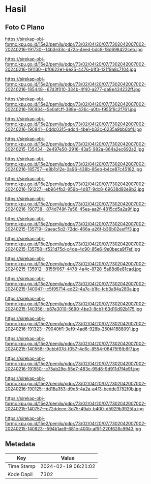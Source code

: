 # Hasil

## Foto C Plano

https://sirekap-obj-formc.kpu.go.id/15e2/pemilu/pdpr/73/02/04/20/07/7302042007002-20240216-191730--14b3e33c-472a-4eed-bdc8-f8d698422ceb.jpg

https://sirekap-obj-formc.kpu.go.id/15e2/pemilu/pdpr/73/02/04/20/07/7302042007002-20240216-191130--bf0622e1-6e25-4476-b1f3-121f9a8c7104.jpg

https://sirekap-obj-formc.kpu.go.id/15e2/pemilu/pdpr/73/02/04/20/07/7302042007002-20240216-185448--67d3f010-334b-4f40-a277-da8e434232ff.jpg

https://sirekap-obj-formc.kpu.go.id/15e2/pemilu/pdpr/73/02/04/20/07/7302042007002-20240216-190934--5e0afcff-388e-426c-a0fa-f955f9c2f761.jpg

https://sirekap-obj-formc.kpu.go.id/15e2/pemilu/pdpr/73/02/04/20/07/7302042007002-20240216-190841--0ddc0315-adc4-4be1-b32c-6235a9bb6bf4.jpg

https://sirekap-obj-formc.kpu.go.id/15e2/pemilu/pdpr/73/02/04/20/07/7302042007002-20240215-135434--2e497e50-2916-43a5-982a-864a2ec692a2.jpg

https://sirekap-obj-formc.kpu.go.id/15e2/pemilu/pdpr/73/02/04/20/07/7302042007002-20240216-185757--e8b1b12e-0a96-438b-85eb-b4ce87c45182.jpg

https://sirekap-obj-formc.kpu.go.id/15e2/pemilu/pdpr/73/02/04/20/07/7302042007002-20240216-191227--eb964fb2-959b-4d87-9dc8-69638d92e9b2.jpg

https://sirekap-obj-formc.kpu.go.id/15e2/pemilu/pdpr/73/02/04/20/07/7302042007002-20240216-190738--874d748f-7e56-45ea-aa2f-4815cd5a2a9f.jpg

https://sirekap-obj-formc.kpu.go.id/15e2/pemilu/pdpr/73/02/04/20/07/7302042007002-20240215-135719--2aeac5d2-72dd-466a-a26f-b36b02eef1f3.jpg

https://sirekap-obj-formc.kpu.go.id/15e2/pemilu/pdpr/73/02/04/20/07/7302042007002-20240215-135758--f521d75d-c4de-4c90-85e6-9e0beca9f7ef.jpg

https://sirekap-obj-formc.kpu.go.id/15e2/pemilu/pdpr/73/02/04/20/07/7302042007002-20240215-135912--8156f067-4478-4a4c-8728-5a88d8e81cad.jpg

https://sirekap-obj-formc.kpu.go.id/15e2/pemilu/pdpr/73/02/04/20/07/7302042007002-20240215-140047--c5f95714-ed22-4a7e-b1fc-fcb3a84a280a.jpg

https://sirekap-obj-formc.kpu.go.id/15e2/pemilu/pdpr/73/02/04/20/07/7302042007002-20240215-140356--b87e3010-5690-4be3-8cb1-63d10d92b175.jpg

https://sirekap-obj-formc.kpu.go.id/15e2/pemilu/pdpr/73/02/04/20/07/7302042007002-20240216-191323--79040ff1-3ef9-4ad6-928b-250f41888091.jpg

https://sirekap-obj-formc.kpu.go.id/15e2/pemilu/pdpr/73/02/04/20/07/7302042007002-20240215-140558--9cbbf07d-f057-4c6c-8554-06475f6fb6f7.jpg

https://sirekap-obj-formc.kpu.go.id/15e2/pemilu/pdpr/73/02/04/20/07/7302042007002-20240216-191550--c75ab29e-55e7-483c-95d8-9d911d7f4e9f.jpg

https://sirekap-obj-formc.kpu.go.id/15e2/pemilu/pdpr/73/02/04/20/07/7302042007002-20240216-190125--dd18a353-d9d5-4a2a-a4f3-bcdde3752f0b.jpg

https://sirekap-obj-formc.kpu.go.id/15e2/pemilu/pdpr/73/02/04/20/07/7302042007002-20240215-140757--e72ddeee-3d75-49ab-b400-d5929b3925fa.jpg

https://sirekap-obj-formc.kpu.go.id/15e2/pemilu/pdpr/73/02/04/20/07/7302042007002-20240215-140823--594b1ae9-681e-400b-af5f-220f626c9943.jpg


## Metadata

| Key        | Value               |
| ---------- | ------------------- |
| Time Stamp | 2024-02-19 06:21:02 |
| Kode Dapil | 7302                |



